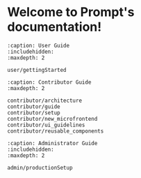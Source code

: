 <!-- 
Prompt documentation master file, created by sphinx-quickstart on Tue Jan 28 17:14:36 2025.
You can adapt this file completely to your liking, but it should at least
contain the root `toctree` directive.
-->

# Welcome to Prompt's documentation!

```{toctree}
:caption: User Guide
:includehidden:
:maxdepth: 2

user/gettingStarted
```

```{toctree}
:caption: Contributor Guide
:maxdepth: 2

contributor/architecture
contributor/guide
contributor/setup
contributor/new_microfrontend
contributor/ui_guidelines
contributor/reusable_components
```

```{toctree}
:caption: Administrator Guide
:includehidden:
:maxdepth: 2

admin/productionSetup
```


